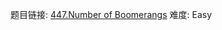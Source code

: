 题目链接: [447.Number of Boomerangs][1]
难度: Easy

[1]: https://leetcode.com/problems/number-of-boomerangs
